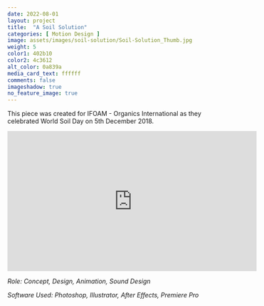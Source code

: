 ```yaml
---
date: 2022-08-01
layout: project
title:  "A Soil Solution"
categories: [ Motion Design ]
image: assets/images/soil-solution/Soil-Solution_Thumb.jpg
weight: 5
color1: 402b10
color2: 4c3612
alt_color: 0a839a
media_card_text: ffffff
comments: false
imageshadow: true
no_feature_image: true
---
```


This piece was created for IFOAM - Organics International as they celebrated World Soil Day on 5th December 2018.

<div class="embed-responsive embed-responsive-16by9 my-5 extended image-shadow rounded">
  <iframe class="embed-responsive-item image-shadow" width="560" height="315" src="https://www.youtube-nocookie.com/embed/8iRpXiywEag" frameborder="0" allow="accelerometer; autoplay; clipboard-write; encrypted-media; gyroscope; picture-in-picture" allowfullscreen></iframe>
</div>

_Role: Concept, Design, Animation, Sound Design_

_Software Used: Photoshop, Illustrator, After Effects, Premiere Pro_
